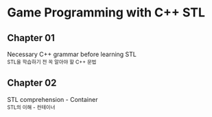 Game Programming with C++ STL
============================

Chapter 01
----------
Necessary C++ grammar before learning STL<br>
<sub>STL을 학습하기 전 꼭 알아야 할 C++ 문법</sub>

Chapter 02
----------
STL comprehension - Container<br>
<sub>STL의 이해 - 컨테이너</sub>
